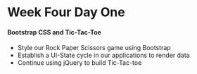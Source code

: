 # Week Four Day One

#### Bootstrap CSS and Tic-Tac-Toe
- Style our Rock Paper Scissors game using Bootstrap
- Establish a UI-State cycle in our applications to render data
- Continue using jQuery to build Tic-Tac-toe